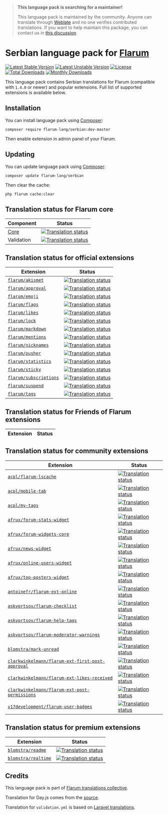 > **This language pack is searching for a maintainer!**
>
> This language pack is maintained by the community. Anyone can translate through [Weblate](https://weblate.rob006.net/languages/sr/flarum/) and no one verifies contributed translations. If you want to help maintain this package, you can contact us in [this discussion](https://discuss.flarum.org/d/27519-the-flarum-language-project).

# Serbian language pack for [Flarum](https://flarum.org/)

[![Latest Stable Version](https://img.shields.io/packagist/v/flarum-lang/serbian?color=success&label=stable)](https://packagist.org/packages/flarum-lang/serbian) 
[![Latest Unstable Version](https://img.shields.io/packagist/v/flarum-lang/serbian?include_prereleases&label=unstable)](https://packagist.org/packages/flarum-lang/serbian) 
[![License](https://img.shields.io/packagist/l/flarum-lang/serbian)](https://packagist.org/packages/flarum-lang/serbian) 
[![Total Downloads](https://img.shields.io/packagist/dt/flarum-lang/serbian)](https://packagist.org/packages/flarum-lang/serbian/stats) 
[![Monthly Downloads](https://img.shields.io/packagist/dm/flarum-lang/serbian)](https://packagist.org/packages/flarum-lang/serbian/stats) 

This language pack contains Serbian translations for Flarum (compatible with `1.4.0` or newer) and popular extensions. Full list of supported extensions is available below.


## Installation

You can install language pack using [Composer](https://getcomposer.org/):

```console
composer require flarum-lang/serbian:dev-master
```

Then enable extension in admin panel of your Flarum.


## Updating

You can update language pack using [Composer](https://getcomposer.org/):

```console
composer update flarum-lang/serbian
```

Then clear the cache:

```console
php flarum cache:clear
```


## Translation status for Flarum core

| Component | Status |
| --- | --- |
| [Core](https://github.com/flarum/flarum-core) | [![Translation status](https://weblate.rob006.net/widgets/flarum/sr/core/svg-badge.svg)](https://weblate.rob006.net/projects/flarum/core/sr/) |
| Validation | [![Translation status](https://weblate.rob006.net/widgets/flarum/sr/validation/svg-badge.svg)](https://weblate.rob006.net/projects/flarum/validation/sr/) |


## Translation status for official extensions

<!-- flarum-extensions-list-start -->

| Extension | Status |
| --- | --- |
| [`flarum/akismet`](https://github.com/flarum/akismet) | [![Translation status](https://weblate.rob006.net/widgets/flarum/sr/flarum-akismet/svg-badge.svg)](https://weblate.rob006.net/projects/flarum/flarum-akismet/sr/) |
| [`flarum/approval`](https://github.com/flarum/approval) | [![Translation status](https://weblate.rob006.net/widgets/flarum/sr/flarum-approval/svg-badge.svg)](https://weblate.rob006.net/projects/flarum/flarum-approval/sr/) |
| [`flarum/emoji`](https://github.com/flarum/emoji) | [![Translation status](https://weblate.rob006.net/widgets/flarum/sr/flarum-emoji/svg-badge.svg)](https://weblate.rob006.net/projects/flarum/flarum-emoji/sr/) |
| [`flarum/flags`](https://github.com/flarum/flags) | [![Translation status](https://weblate.rob006.net/widgets/flarum/sr/flarum-flags/svg-badge.svg)](https://weblate.rob006.net/projects/flarum/flarum-flags/sr/) |
| [`flarum/likes`](https://github.com/flarum/likes) | [![Translation status](https://weblate.rob006.net/widgets/flarum/sr/flarum-likes/svg-badge.svg)](https://weblate.rob006.net/projects/flarum/flarum-likes/sr/) |
| [`flarum/lock`](https://github.com/flarum/lock) | [![Translation status](https://weblate.rob006.net/widgets/flarum/sr/flarum-lock/svg-badge.svg)](https://weblate.rob006.net/projects/flarum/flarum-lock/sr/) |
| [`flarum/markdown`](https://github.com/flarum/markdown) | [![Translation status](https://weblate.rob006.net/widgets/flarum/sr/flarum-markdown/svg-badge.svg)](https://weblate.rob006.net/projects/flarum/flarum-markdown/sr/) |
| [`flarum/mentions`](https://github.com/flarum/mentions) | [![Translation status](https://weblate.rob006.net/widgets/flarum/sr/flarum-mentions/svg-badge.svg)](https://weblate.rob006.net/projects/flarum/flarum-mentions/sr/) |
| [`flarum/nicknames`](https://github.com/flarum/nicknames) | [![Translation status](https://weblate.rob006.net/widgets/flarum/sr/flarum-nicknames/svg-badge.svg)](https://weblate.rob006.net/projects/flarum/flarum-nicknames/sr/) |
| [`flarum/pusher`](https://github.com/flarum/pusher) | [![Translation status](https://weblate.rob006.net/widgets/flarum/sr/flarum-pusher/svg-badge.svg)](https://weblate.rob006.net/projects/flarum/flarum-pusher/sr/) |
| [`flarum/statistics`](https://github.com/flarum/statistics) | [![Translation status](https://weblate.rob006.net/widgets/flarum/sr/flarum-statistics/svg-badge.svg)](https://weblate.rob006.net/projects/flarum/flarum-statistics/sr/) |
| [`flarum/sticky`](https://github.com/flarum/sticky) | [![Translation status](https://weblate.rob006.net/widgets/flarum/sr/flarum-sticky/svg-badge.svg)](https://weblate.rob006.net/projects/flarum/flarum-sticky/sr/) |
| [`flarum/subscriptions`](https://github.com/flarum/subscriptions) | [![Translation status](https://weblate.rob006.net/widgets/flarum/sr/flarum-subscriptions/svg-badge.svg)](https://weblate.rob006.net/projects/flarum/flarum-subscriptions/sr/) |
| [`flarum/suspend`](https://github.com/flarum/suspend) | [![Translation status](https://weblate.rob006.net/widgets/flarum/sr/flarum-suspend/svg-badge.svg)](https://weblate.rob006.net/projects/flarum/flarum-suspend/sr/) |
| [`flarum/tags`](https://github.com/flarum/tags) | [![Translation status](https://weblate.rob006.net/widgets/flarum/sr/flarum-tags/svg-badge.svg)](https://weblate.rob006.net/projects/flarum/flarum-tags/sr/) |

<!-- flarum-extensions-list-stop -->


## Translation status for Friends of Flarum extensions

<!-- fof-extensions-list-start -->

| Extension | Status |
| --- | --- |

<!-- fof-extensions-list-stop -->


## Translation status for community extensions

<!-- various-extensions-list-start -->

| Extension | Status |
| --- | --- |
| [`acpl/flarum-lscache`](https://github.com/android-com-pl/flarum-lscache) | [![Translation status](https://weblate.rob006.net/widgets/flarum/sr/acpl-lscache/svg-badge.svg)](https://weblate.rob006.net/projects/flarum/acpl-lscache/sr/) |
| [`acpl/mobile-tab`](https://github.com/android-com-pl/mobile-tab) | [![Translation status](https://weblate.rob006.net/widgets/flarum/sr/acpl-mobile-tab/svg-badge.svg)](https://weblate.rob006.net/projects/flarum/acpl-mobile-tab/sr/) |
| [`acpl/my-tags`](https://github.com/android-com-pl/my-tags) | [![Translation status](https://weblate.rob006.net/widgets/flarum/sr/acpl-my-tags/svg-badge.svg)](https://weblate.rob006.net/projects/flarum/acpl-my-tags/sr/) |
| [`afrux/forum-stats-widget`](https://github.com/afrux/forum-stats-widget) | [![Translation status](https://weblate.rob006.net/widgets/flarum/sr/afrux-forum-stats-widget/svg-badge.svg)](https://weblate.rob006.net/projects/flarum/afrux-forum-stats-widget/sr/) |
| [`afrux/forum-widgets-core`](https://github.com/afrux/forum-widgets-core) | [![Translation status](https://weblate.rob006.net/widgets/flarum/sr/afrux-forum-widgets-core/svg-badge.svg)](https://weblate.rob006.net/projects/flarum/afrux-forum-widgets-core/sr/) |
| [`afrux/news-widget`](https://github.com/afrux/news-widget) | [![Translation status](https://weblate.rob006.net/widgets/flarum/sr/afrux-news-widget/svg-badge.svg)](https://weblate.rob006.net/projects/flarum/afrux-news-widget/sr/) |
| [`afrux/online-users-widget`](https://github.com/afrux/online-users-widget) | [![Translation status](https://weblate.rob006.net/widgets/flarum/sr/afrux-online-users-widget/svg-badge.svg)](https://weblate.rob006.net/projects/flarum/afrux-online-users-widget/sr/) |
| [`afrux/top-posters-widget`](https://github.com/afrux/top-posters-widget) | [![Translation status](https://weblate.rob006.net/widgets/flarum/sr/afrux-top-posters-widget/svg-badge.svg)](https://weblate.rob006.net/projects/flarum/afrux-top-posters-widget/sr/) |
| [`antoinefr/flarum-ext-online`](https://github.com/AntoineFr/flarum-ext-online) | [![Translation status](https://weblate.rob006.net/widgets/flarum/sr/antoinefr-online/svg-badge.svg)](https://weblate.rob006.net/projects/flarum/antoinefr-online/sr/) |
| [`askvortsov/flarum-checklist`](https://github.com/askvortsov1/flarum-checklist) | [![Translation status](https://weblate.rob006.net/widgets/flarum/sr/askvortsov-checklist/svg-badge.svg)](https://weblate.rob006.net/projects/flarum/askvortsov-checklist/sr/) |
| [`askvortsov/flarum-help-tags`](https://github.com/askvortsov1/flarum-help-tags) | [![Translation status](https://weblate.rob006.net/widgets/flarum/sr/askvortsov-help-tags/svg-badge.svg)](https://weblate.rob006.net/projects/flarum/askvortsov-help-tags/sr/) |
| [`askvortsov/flarum-moderator-warnings`](https://github.com/askvortsov1/flarum-moderator-warnings) | [![Translation status](https://weblate.rob006.net/widgets/flarum/sr/askvortsov-moderator-warnings/svg-badge.svg)](https://weblate.rob006.net/projects/flarum/askvortsov-moderator-warnings/sr/) |
| [`blomstra/mark-unread`](https://github.com/blomstra/flarum-ext-mark-unread) | [![Translation status](https://weblate.rob006.net/widgets/flarum/sr/blomstra-mark-unread/svg-badge.svg)](https://weblate.rob006.net/projects/flarum/blomstra-mark-unread/sr/) |
| [`clarkwinkelmann/flarum-ext-first-post-approval`](https://github.com/clarkwinkelmann/flarum-ext-first-post-approval) | [![Translation status](https://weblate.rob006.net/widgets/flarum/sr/clarkwinkelmann-first-post-approval/svg-badge.svg)](https://weblate.rob006.net/projects/flarum/clarkwinkelmann-first-post-approval/sr/) |
| [`clarkwinkelmann/flarum-ext-likes-received`](https://github.com/clarkwinkelmann/flarum-ext-likes-received) | [![Translation status](https://weblate.rob006.net/widgets/flarum/sr/clarkwinkelmann-likes-received/svg-badge.svg)](https://weblate.rob006.net/projects/flarum/clarkwinkelmann-likes-received/sr/) |
| [`clarkwinkelmann/flarum-ext-post-permissions`](https://github.com/clarkwinkelmann/flarum-ext-post-permissions) | [![Translation status](https://weblate.rob006.net/widgets/flarum/sr/clarkwinkelmann-post-permissions/svg-badge.svg)](https://weblate.rob006.net/projects/flarum/clarkwinkelmann-post-permissions/sr/) |
| [`v17development/flarum-user-badges`](https://github.com/v17development/flarum-user-badges) | [![Translation status](https://weblate.rob006.net/widgets/flarum/sr/v17development-user-badges/svg-badge.svg)](https://weblate.rob006.net/projects/flarum/v17development-user-badges/sr/) |

<!-- various-extensions-list-stop -->


## Translation status for premium extensions

<!-- premium-extensions-list-start -->

| Extension | Status |
| --- | --- |
| [`blomstra/readme`](https://extiverse.com/extension/blomstra/readme) | [![Translation status](https://weblate.rob006.net/widgets/flarum/sr/blomstra-readme/svg-badge.svg)](https://weblate.rob006.net/projects/flarum/blomstra-readme/sr/) |
| [`blomstra/realtime`](https://extiverse.com/extension/blomstra/realtime) | [![Translation status](https://weblate.rob006.net/widgets/flarum/sr/blomstra-realtime/svg-badge.svg)](https://weblate.rob006.net/projects/flarum/blomstra-realtime/sr/) |

<!-- premium-extensions-list-stop -->


## Credits

This language pack is part of [Flarum translations collective](https://github.com/rob006-software/flarum-translations).

Translation for Day.js comes from the [source](https://github.com/iamkun/dayjs/blob/v1.10.4/src/locale/sr.js).

Translation for `validation.yml` is based on [Laravel translations](https://github.com/Laravel-Lang/lang/blob/8.1.3/src/sr/validation.php).
